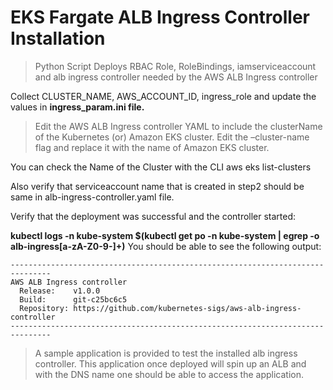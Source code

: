 # EKS Fargate ALB Ingress Controller Installation

> Python Script Deploys RBAC Role, RoleBindings, iamserviceaccount and alb ingress controller needed by the AWS ALB Ingress controller

Collect CLUSTER_NAME, AWS_ACCOUNT_ID, ingress_role and update the values in **ingress_param.ini file.**


> Edit the AWS ALB Ingress controller YAML to include the clusterName of the Kubernetes (or) Amazon EKS cluster. Edit the –cluster-name flag and replace it with the name of Amazon EKS cluster. 

You can check the Name of the Cluster with the CLI aws eks list-clusters

Also verify that serviceaccount name that is created in step2 should be same in alb-ingress-controller.yaml file.

Verify that the deployment was successful and the controller started:

**kubectl logs -n kube-system $(kubectl get po -n kube-system | egrep -o alb-ingress[a-zA-Z0-9-]+)**
You should be able to see the following output:

```
-------------------------------------------------------------------------------
AWS ALB Ingress controller
  Release:    v1.0.0
  Build:      git-c25bc6c5
  Repository: https://github.com/kubernetes-sigs/aws-alb-ingress-controller
-------------------------------------------------------------------------------
```
> A sample application is provided to test the installed alb ingress controller. This application once deployed will spin up an ALB and with the DNS name one should be able to access the application.
